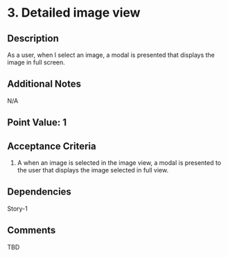 # 3. Detailed image view

## Description

As a user, when I select an image, a modal is presented that displays the image in full screen.

## Additional Notes

N/A

## Point Value: 1

## Acceptance Criteria

1. A when an image is selected in the image view, a modal is presented to the user that displays the image selected in full view.

## Dependencies

Story-1

## Comments

TBD